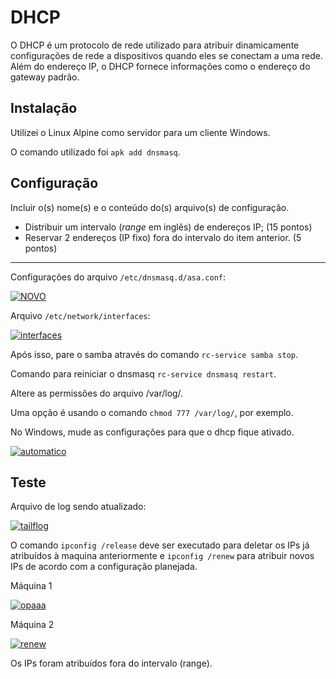 # DHCP

O DHCP é um protocolo de rede utilizado para atribuir dinamicamente configurações de rede a dispositivos quando eles se conectam a uma rede. Além do endereço IP, o DHCP fornece informações como o endereço do gateway padrão.

## Instalação

Utilizei o Linux Alpine como servidor para um cliente Windows.

O comando utilizado foi `apk add dnsmasq`.

## Configuração

Incluir o(s) nome(s) e o conteúdo do(s) arquivo(s) de configuração.

- Distribuir um intervalo (*range* em inglês) de endereços IP; (15 pontos)
- Reservar 2 endereços (IP fixo) fora do intervalo do item anterior. (5 pontos)

---------------------------------------------------------------------------------

Configurações do arquivo `/etc/dnsmasq.d/asa.conf`:

[![NOVO](https://i.im.ge/2024/01/03/3M8OJz.NOVO.png)](https://im.ge/i/3M8OJz)

Arquivo `/etc/network/interfaces`:

[![interfaces](https://i.im.ge/2023/12/30/x825q0.interfaces.png)](https://im.ge/i/x825q0)

Após isso, pare o samba através do comando `rc-service samba stop`.

Comando para reiniciar o dnsmasq `rc-service dnsmasq restart`.

Altere as permissões do arquivo /var/log/.

Uma opção é usando o comando `chmod 777 /var/log/`, por exemplo.

No Windows, mude as configurações para que o dhcp fique ativado.

[![automatico](https://i.im.ge/2023/12/30/x8DTaa.automatico.png)](https://im.ge/i/x8DTaa)

## Teste

Arquivo de log sendo atualizado:

[![tailflog](https://i.im.ge/2023/12/30/xgkimG.tailflog.png)](https://im.ge/i/xgkimG)

O comando `ipconfig /release` deve ser executado para deletar os IPs já atribuídos à maquina anteriormente e `ipconfig /renew` para atribuir novos IPs de acordo com a configuração planejada.


Máquina 1

[![opaaa](https://i.im.ge/2024/01/03/3M8MfL.opaaa.png)](https://im.ge/i/3M8MfL)

Máquina 2

[![renew](https://i.im.ge/2024/01/03/3M8X8a.renew.png)](https://im.ge/i/3M8X8a)

Os IPs foram atribuídos fora do intervalo (range).